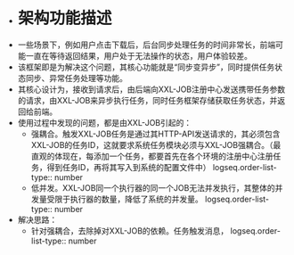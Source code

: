 - # 架构功能描述
- 一些场景下，例如用户点击下载后，后台同步处理任务的时间非常长，前端可能一直在等待返回结果，用户处于无法操作的状态，用户体验较差。
- 该框架即是为解决这个问题，其核心功能就是“同步变异步”，同时提供任务状态同步、异常任务处理等功能。
- 其核心设计为，接收到请求后，由后端向XXL-JOB注册中心发送携带任务参数的请求，由XXL-JOB来异步执行任务，同时任务框架存储获取任务状态，并返回给前端。
- 使用过程中发现的问题，都是由XXL-JOB引起的：
	- 强耦合。触发XXL-JOB任务是通过其HTTP-API发送请求的，其必须包含XXL-JOB的任务ID，这就要求系统任务模块必须与XXL-JOB强耦合。（最直观的体现在，每添加一个任务，都要首先在各个环境的注册中心注册任务，得到任务ID，再将其写入到系统的配置文件中）
	  logseq.order-list-type:: number
	- 低并发。XXL-JOB同一个执行器的同一个JOB无法并发执行，其整体的并发量受限于执行器的数量，降低了系统的并发量。
	  logseq.order-list-type:: number
- 解决思路：
	- 针对强耦合，去除掉对XXL-JOB的依赖。任务触发消息，
	  logseq.order-list-type:: number